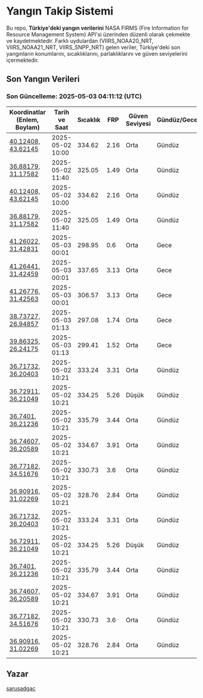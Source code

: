 # Yangın Takip Sistemi

Bu repo, **Türkiye'deki yangın verilerini** NASA FIRMS (Fire Information for Resource Management System) API'si üzerinden düzenli olarak çekmekte ve kaydetmektedir. Farklı uydulardan (VIIRS_NOAA20_NRT, VIIRS_NOAA21_NRT, VIIRS_SNPP_NRT) gelen veriler, Türkiye'deki son yangınların konumlarını, sıcaklıklarını, parlaklıklarını ve güven seviyelerini içermektedir.

## Son Yangın Verileri
### Son Güncelleme: 2025-05-03 04:11:12 (UTC)

| Koordinatlar (Enlem, Boylam) | Tarih ve Saat | Sıcaklık | FRP | Güven Seviyesi | Gündüz/Gece |
|-----------------------------|----------------|----------|-----|----------------|-------------|
| [40.12408, 43.62145](https://www.google.com/maps?q=40.12408,43.62145) | 2025-05-02 10:00 | 334.62 | 2.16 | Orta | Gündüz |
| [36.88179, 31.17582](https://www.google.com/maps?q=36.88179,31.17582) | 2025-05-02 11:40 | 325.05 | 1.49 | Orta | Gündüz |
| [40.12408, 43.62145](https://www.google.com/maps?q=40.12408,43.62145) | 2025-05-02 10:00 | 334.62 | 2.16 | Orta | Gündüz |
| [36.88179, 31.17582](https://www.google.com/maps?q=36.88179,31.17582) | 2025-05-02 11:40 | 325.05 | 1.49 | Orta | Gündüz |
| [41.26022, 31.42831](https://www.google.com/maps?q=41.26022,31.42831) | 2025-05-03 00:01 | 298.95 | 0.6 | Orta | Gece |
| [41.26441, 31.42459](https://www.google.com/maps?q=41.26441,31.42459) | 2025-05-03 00:01 | 337.65 | 3.13 | Orta | Gece |
| [41.26776, 31.42563](https://www.google.com/maps?q=41.26776,31.42563) | 2025-05-03 00:01 | 306.57 | 3.13 | Orta | Gece |
| [38.73727, 26.94857](https://www.google.com/maps?q=38.73727,26.94857) | 2025-05-03 01:13 | 297.08 | 1.74 | Orta | Gece |
| [39.86325, 26.24175](https://www.google.com/maps?q=39.86325,26.24175) | 2025-05-03 01:13 | 299.41 | 1.52 | Orta | Gece |
| [36.71732, 36.20403](https://www.google.com/maps?q=36.71732,36.20403) | 2025-05-02 10:21 | 333.24 | 3.31 | Orta | Gündüz |
| [36.72911, 36.21049](https://www.google.com/maps?q=36.72911,36.21049) | 2025-05-02 10:21 | 334.25 | 5.26 | Düşük | Gündüz |
| [36.7401, 36.21236](https://www.google.com/maps?q=36.7401,36.21236) | 2025-05-02 10:21 | 335.79 | 3.44 | Orta | Gündüz |
| [36.74607, 36.20589](https://www.google.com/maps?q=36.74607,36.20589) | 2025-05-02 10:21 | 334.67 | 3.91 | Orta | Gündüz |
| [36.77182, 34.51676](https://www.google.com/maps?q=36.77182,34.51676) | 2025-05-02 10:21 | 330.73 | 3.6 | Orta | Gündüz |
| [36.90916, 31.02269](https://www.google.com/maps?q=36.90916,31.02269) | 2025-05-02 10:21 | 328.76 | 2.84 | Orta | Gündüz |
| [36.71732, 36.20403](https://www.google.com/maps?q=36.71732,36.20403) | 2025-05-02 10:21 | 333.24 | 3.31 | Orta | Gündüz |
| [36.72911, 36.21049](https://www.google.com/maps?q=36.72911,36.21049) | 2025-05-02 10:21 | 334.25 | 5.26 | Düşük | Gündüz |
| [36.7401, 36.21236](https://www.google.com/maps?q=36.7401,36.21236) | 2025-05-02 10:21 | 335.79 | 3.44 | Orta | Gündüz |
| [36.74607, 36.20589](https://www.google.com/maps?q=36.74607,36.20589) | 2025-05-02 10:21 | 334.67 | 3.91 | Orta | Gündüz |
| [36.77182, 34.51676](https://www.google.com/maps?q=36.77182,34.51676) | 2025-05-02 10:21 | 330.73 | 3.6 | Orta | Gündüz |
| [36.90916, 31.02269](https://www.google.com/maps?q=36.90916,31.02269) | 2025-05-02 10:21 | 328.76 | 2.84 | Orta | Gündüz |

## Yazar

[sarusadgac](https://x.com/sarusadgac)
